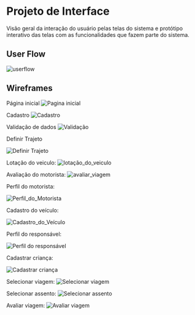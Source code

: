 
# Projeto de Interface

Visão geral da interação do usuário pelas telas do sistema e protótipo interativo das telas com as funcionalidades que fazem parte do sistema.

## User Flow

![userflow](https://user-images.githubusercontent.com/68402909/232924309-4c5fa3c8-5ecf-40ff-a5fa-c0fcf8c2f8a5.png)

## Wireframes

Página inicial
![Pagina inicial](https://github.com/ICEI-PUC-Minas-PCO-SI/pco-si-2023-1-p1-proj-web-t2-g2-transpeste/assets/68402909/4ea7de46-eadf-4cf2-8c91-8ba0249868ab)

Cadastro
![Cadastro](https://github.com/ICEI-PUC-Minas-PCO-SI/pco-si-2023-1-p1-proj-web-t2-g2-transpeste/assets/68402909/182a0a4a-28d0-4a78-8dc8-31c22b6397cb)


Validação de dados
![Validação](https://github.com/ICEI-PUC-Minas-PCO-SI/pco-si-2023-1-p1-proj-web-t2-g2-transpeste/assets/68402909/eee43abd-9e75-4ce3-ba59-ca775f272f13)

Definir Trajeto

![Definir Trajeto](https://user-images.githubusercontent.com/124322407/233986689-8f42df7f-6653-4c34-9377-610c4017ce00.png)

Lotação do veiculo:
![lotação_do_veiculo](https://user-images.githubusercontent.com/127258119/234387113-26cbebda-95d1-4f44-9d66-1becd40634ba.png)

Avaliação do motorista:
![avaliar_viagem](https://user-images.githubusercontent.com/127258119/234387118-6044625f-a97e-428a-ba3b-61b9399b557f.png)

Perfil do motorista:


![Perfil_do_Motorista](https://user-images.githubusercontent.com/127258897/234418253-acbbc2cb-ced9-478c-90fb-20aad493de22.png)

Cadastro do veículo:


![Cadastro_do_Veículo](https://user-images.githubusercontent.com/127258897/234418419-e985327d-5265-44af-a3e3-96248111b577.png)

Perfil do responsável: 

![Perfil do responsável](https://user-images.githubusercontent.com/125770684/234424927-8affd640-001f-44c8-8998-166cadd6bd6c.png)


Cadastrar criança:

![Cadastrar criança](https://user-images.githubusercontent.com/125770684/234426106-e2ed7f80-739c-4898-88fd-621b044d7571.png)


Selecionar viagem: 
![Selecionar viagem](https://user-images.githubusercontent.com/124460319/234644487-775dc7fb-e8c6-4566-a797-d5c015237e0e.png)

Selecionar assento:
![Selecionar assento](https://user-images.githubusercontent.com/124460319/234644784-fd5a470d-972f-43e8-a2e5-1b284aab938d.png)

Avaliar viagem:
![Avaliar viagem](https://user-images.githubusercontent.com/124460319/234644839-08decba9-2e2c-45d1-8675-480695a86b16.png)





